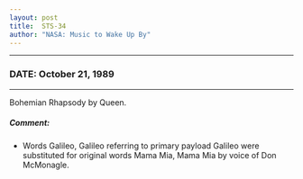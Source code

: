 ```yaml
---
layout: post
title:  STS-34
author: "NASA: Music to Wake Up By"
---
```


----
### DATE: October 21, 1989
----
Bohemian Rhapsody by Queen.

##### Comment:
* Words Galileo, Galileo referring to primary payload Galileo were substituted for original words Mama Mia, Mama Mia by voice of Don McMonagle.
